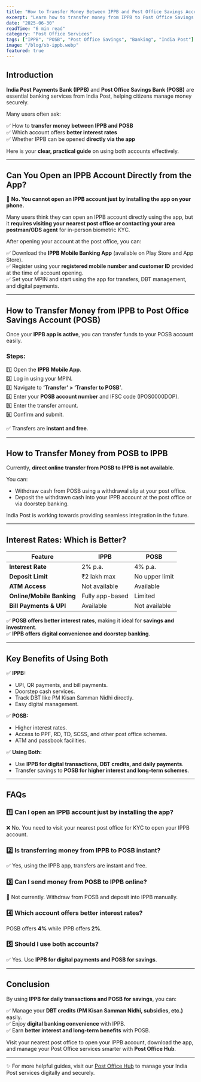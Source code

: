 ```yaml
---
title: "How to Transfer Money Between IPPB and Post Office Savings Account: Complete Guide"
excerpt: "Learn how to transfer money from IPPB to Post Office Savings Account (POSB) and vice versa, compare interest rates, and discover key benefits of using both accounts for your savings."
date: "2025-06-30"
readTime: "6 min read"
category: "Post Office Services"
tags: ["IPPB", "POSB", "Post Office Savings", "Banking", "India Post"]
image: "/blog/sb-ippb.webp"
featured: true
---
```


## Introduction

**India Post Payments Bank (IPPB)** and **Post Office Savings Bank (POSB)** are essential banking services from India Post, helping citizens manage money securely.

Many users often ask:

✅ How to **transfer money between IPPB and POSB**  
✅ Which account offers **better interest rates**  
✅ Whether IPPB can be opened **directly via the app**

Here is your **clear, practical guide** on using both accounts effectively.

---

## Can You Open an IPPB Account Directly from the App?

🚫 **No. You cannot open an IPPB account just by installing the app on your phone.**

Many users think they can open an IPPB account directly using the app, but it **requires visiting your nearest post office or contacting your area postman/GDS agent** for in-person biometric KYC.

After opening your account at the post office, you can:

✅ Download the **IPPB Mobile Banking App** (available on Play Store and App Store).  
✅ Register using your **registered mobile number and customer ID** provided at the time of account opening.  
✅ Set your MPIN and start using the app for transfers, DBT management, and digital payments.

---

## How to Transfer Money from IPPB to Post Office Savings Account (POSB)

Once your **IPPB app is active**, you can transfer funds to your POSB account easily.

### Steps:

1️⃣ Open the **IPPB Mobile App**.  
2️⃣ Log in using your MPIN.  
3️⃣ Navigate to **‘Transfer’ > ‘Transfer to POSB’**.  
4️⃣ Enter your **POSB account number** and IFSC code (IPOS0000DOP).  
5️⃣ Enter the transfer amount.  
6️⃣ Confirm and submit.

✅ Transfers are **instant and free**.

---

## How to Transfer Money from POSB to IPPB

Currently, **direct online transfer from POSB to IPPB is not available**.

You can:

- Withdraw cash from POSB using a withdrawal slip at your post office.
- Deposit the withdrawn cash into your IPPB account at the post office or via doorstep banking.

India Post is working towards providing seamless integration in the future.

---

## Interest Rates: Which is Better?

| Feature                   | IPPB            | POSB           |
| ------------------------- | --------------- | -------------- |
| **Interest Rate**         | 2% p.a.         | 4% p.a.        |
| **Deposit Limit**         | ₹2 lakh max     | No upper limit |
| **ATM Access**            | Not available   | Available      |
| **Online/Mobile Banking** | Fully app-based | Limited        |
| **Bill Payments & UPI**   | Available       | Not available  |

✅ **POSB offers better interest rates**, making it ideal for **savings and investment**.  
✅ **IPPB offers digital convenience and doorstep banking**.

---

## Key Benefits of Using Both

✅ **IPPB:**

- UPI, QR payments, and bill payments.
- Doorstep cash services.
- Track DBT like PM Kisan Samman Nidhi directly.
- Easy digital management.

✅ **POSB:**

- Higher interest rates.
- Access to PPF, RD, TD, SCSS, and other post office schemes.
- ATM and passbook facilities.

✅ **Using Both:**

- Use **IPPB for digital transactions, DBT credits, and daily payments**.
- Transfer savings to **POSB for higher interest and long-term schemes**.

---

## FAQs

### 1️⃣ Can I open an IPPB account just by installing the app?

❌ No. You need to visit your nearest post office for KYC to open your IPPB account.

### 2️⃣ Is transferring money from IPPB to POSB instant?

✅ Yes, using the IPPB app, transfers are instant and free.

### 3️⃣ Can I send money from POSB to IPPB online?

🚫 Not currently. Withdraw from POSB and deposit into IPPB manually.

### 4️⃣ Which account offers better interest rates?

POSB offers **4%** while IPPB offers **2%**.

### 5️⃣ Should I use both accounts?

✅ Yes. Use **IPPB for digital payments and POSB for savings**.

---

## Conclusion

By using **IPPB for daily transactions and POSB for savings**, you can:

✅ Manage your **DBT credits (PM Kisan Samman Nidhi, subsidies, etc.)** easily.  
✅ Enjoy **digital banking convenience** with IPPB.  
✅ Earn **better interest and long-term benefits** with POSB.

Visit your nearest post office to open your IPPB account, download the app, and manage your Post Office services smarter with **Post Office Hub**.

---

✨ For more helpful guides, visit our [Post Office Hub](/) to manage your India Post services digitally and securely.
